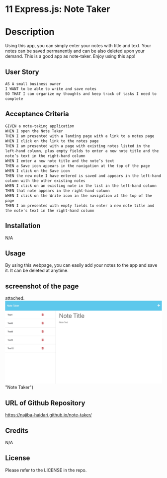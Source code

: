 # 11 Express.js: Note Taker

# Description

Using this app, you can simply enter your notes with title and text. Your notes can be saved permanently and can be also deleted upon your demand. This is a good app as note-taker. Enjoy using this app!


## User Story


```
AS A small business owner
I WANT to be able to write and save notes
SO THAT I can organize my thoughts and keep track of tasks I need to complete
```


## Acceptance Criteria

```
GIVEN a note-taking application
WHEN I open the Note Taker
THEN I am presented with a landing page with a link to a notes page
WHEN I click on the link to the notes page
THEN I am presented with a page with existing notes listed in the left-hand column, plus empty fields to enter a new note title and the note’s text in the right-hand column
WHEN I enter a new note title and the note’s text
THEN a Save icon appears in the navigation at the top of the page
WHEN I click on the Save icon
THEN the new note I have entered is saved and appears in the left-hand column with the other existing notes
WHEN I click on an existing note in the list in the left-hand column
THEN that note appears in the right-hand column
WHEN I click on the Write icon in the navigation at the top of the page
THEN I am presented with empty fields to enter a new note title and the note’s text in the right-hand column
```


## Installation

N/A

## Usage

By using this webpage, you can easily add your notes to the app and save it. It can be deleted at anytime.

## screenshot of the page

attached. 
![Note Taker](./Assets/screenshot.jpeg) 
"Note Taker")

## URL of Github Repository
https://najiba-haidari.github.io/note-taker/ 

## Credits

N/A

## License

Please refer to the LICENSE in the repo.